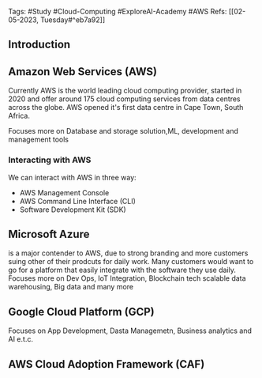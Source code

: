 Tags: #Study #Cloud-Computing #ExploreAI-Academy #AWS
Refs: [[02-05-2023, Tuesday#^eb7a92]]

## Introduction


## Amazon Web Services (AWS)
Currently AWS is the world leading cloud computing provider, started in 2020 and offer around 175 cloud computing services from data centres across the globe. AWS opened it's first data centre in Cape Town, South Africa.

Focuses more on Database and storage solution,ML, development and management tools

### Interacting with AWS
We can interact with AWS in three way:
- AWS Management Console
- AWS Command Line Interface (CLI)
- Software Development Kit (SDK)

## Microsoft Azure
is a major contender to AWS, due to strong branding and more customers suing other of their prodcuts for daily work. Many customers would want to go for a platform that easily integrate with the software they use daily.
Focuses more on Dev Ops, IoT Integration, Blockchain tech scalable data warehousing, Big data and many more

## Google Cloud Platform (GCP)
Focuses on App Development, Dasta Managemetn, Business analytics and AI e.t.c.

## AWS Cloud Adoption Framework (CAF)
 
